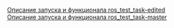 [Описание запуска и функционала ros_test_task-edited](https://github.com/fulliam/ros_logs_api/tree/main/ros_test_task-edited)  
[Описание запуска и функционала ros_test_task-master](https://github.com/fulliam/ros_logs_api/tree/main/ros_test_task-master)  